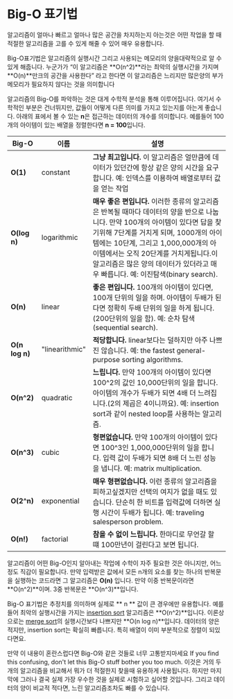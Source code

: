 # Big-O 표기법
알고리즘이 얼마나 빠르고 얼마나 많은 공간을 차지하는지 아는것은 어떤 작업을 할 때 적절한 알고리즘을 고를 수 있게 해줄 수 있어 매우 유용합니다.

Big-O표기법은 알고리즘의 실행시간 그리고 사용되는 메모리의 양을대략적으로 알 수 있게 해줍니다. 누군가가 “이 알고리즘은 **O(n^2)**라는 최악의 실행시간을 가지며 **O(n)**만크의 공간을 사용한다” 라고 한다면 이 알고리즘은 느리지만 많은양의 부가 메모리가 필요하지 않다는 것을 의미합니다

알고리즘의 Big-O를 파악하는 것은 대게 수학적 분석을 통해 이루어집니다. 여기서 수학적인 부분은 건너뛰지만, 값들이 어떻게 다른 의미를 가지고 있는지를 아는게 좋습니다. 아래의 표에서 볼 수 있는 **n**은 접근하는 데이터의 개수를 의미합니다. 예를들어 100개의 아이템이 있는 배열을 정렬한다면 **n = 100**입니다.


Big-O | 이름 | 설명
------| ---- | ----
**O(1)** | constant | **그냥 최고입니다.** 이 알고리즘은 얼만큼에 데이터가 있던간에 항상 같은 양의 시간을 요구합니다. 예: 인덱스를 이용하여 배열로부터 값을 얻는 작업
**O(log n)** | logarithmic | **매우 좋은 편입니다.** 이러한 종류의 알고리즘은 반복될 때마다 데이터의 양을 반으로 나눕니다. 만약 100개의 아이템이 있다면 답을 찾기위해 7단계를 거치게 되며, 1000개의 아이템에는 10단계, 그리고 1,000,000개의 아이템에서는 오직 20단계를 거치게됩니다.이 알고리즘은 많은 양의 데이터가 있더라고 매우 빠릅니다. 예: 이진탐색(binary search).
**O(n)** | linear | **좋은 편입니다.** 100개의 아이템이 있다면, 100개 단위의 일을 하며. 아이템이 두배가 된다면 정확히 두배 단위의 일을 하게 됩니다. (200단위의 일을 함). 예: 순차 탐색(sequential search).
**O(n log n)** | "linearithmic" | **적당합니다.** linear보다는 덜하지만 아주 나쁘진 않습니다. 예: the fastest general-purpose sorting algorithms.
**O(n^2)** | quadratic | **느립니다.** 만약 100개의 아이템이 있다면 100^2의 값인 10,000단위의 일을 합니다. 아이템의 개수가 두배가 되면 4배 더 느려집니다.(2의 제곱은 4이니까요). 예: insertion sort과 같이 nested loop를 사용하는 알고리즘.
**O(n^3)** | cubic | **형편없습니다.** 만약 100개의 아이템이 있다면 100^3인 1,000,000단위의 일을 합니다. 입력 값이 두배가 되면 8배 더 느린 성능을 냅니다. 예: matrix multiplication.
**O(2^n)** | exponential | **매우 형편없습니다.** 이런 종류의 알고리즘을 피하고싶겠지만 선택의 여지가 없을 때도 있습니다. 단순히 한 비트를 입력값에 더하면 실행 시간이 두배가 됩니다. 예: traveling salesperson problem.
**O(n!)** | factorial | **참을 수 없이 느립니다.** 한마디로 무언갈 할 떄 100만년이 걸린다고 보면 됩니다.

알고리즘이 어떤 Big-O인지 알아내는 작업에 수학이 자주 필요한 것은 아니지만, 어느정도 직감이 필요합니다. 만약 입력받은 값에서 모든 n개의 요소를 찾는 하나의 반복문을 실행하는 코드라면 그 알고리즘은  **O(n)** 입니다. 
만약 이중 반복문이라면 **O(n^2)**이며. 3중 반복문은 **O(n^3)**입니다.

Big-O 표기법은 추정치를 의미하며 실제로 ** n ** 값이 큰 경우에만 유용합니다. 예를들어   최악의 실행시간을 가지는 [insertion sort](Insertion%20Sort/) 알고리즘은 **O(n^2)**입니다. 이론상으로는 [merge sort](Merge%20Sort/)의 실행시간보다 나쁘지만 **O(n log n)**입니다. 데이터의 양은 적지만, insertion sort는 확실히 빠릅니다. 특히 배열이 이미 부분적으로 정렬이 되있다면요.

만약 이 내용이 혼란스럽다면 Big-O와 같은 것들로 너무 고통받지마세요
If you find this confusing, don't let this Big-O stuff bother you too much. 이것은 거의 두 개의 알고리즘을 비교해서 뭐가 더 적절한지 찾을때 유용하게 사용됩니다. 하지만 마지막에 그러나 결국 실제 가장 우수한 것을 실제로 시험하고 싶어할 것입니다. 그리고 데이터의 양이 비교적 적다면, 느린 알고리즘조차도 빠를 수 있습니다.
